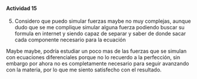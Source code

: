 #### Actividad 15

5. Considero que puedo simular fuerzas maybe no muy complejas, aunque dudo que se me complique simular alguna fuerza podiendo buscar su formula en internet y siendo capaz de separar y saber de donde sacar cada componente necesario para la ecuación

Maybe maybe, podría estudiar un poco mas de las fuerzas que se simulan con ecuaciones diferenciales porque no lo recuerdo a la perfección, sin embargo por ahora no es completamente necesario para seguir avanzando con la materia, por lo que me siento satisfecho con el resultado.